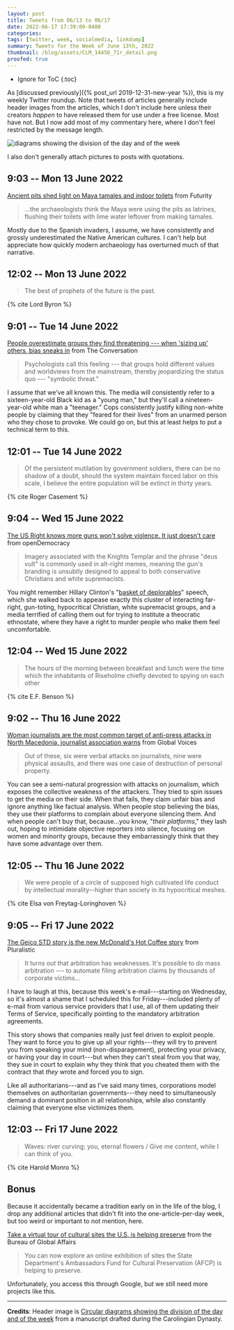 ```yaml
---
layout: post
title: Tweets from 06/13 to 06/17
date: 2022-06-17 17:39:09-0400
categories:
tags: [twitter, week, socialmedia, linkdump]
summary: Tweets for the Week of June 13th, 2022
thumbnail: /blog/assets/CLM_14456_71r_detail.png
proofed: true
---
```


* Ignore for ToC
{:toc}

As [discussed previously]({% post_url 2019-12-31-new-year %}), this is my weekly Twitter roundup.  Note that tweets of articles generally include header images from the articles, which I don't include here unless their creators *happen* to have released them for use under a free license.  Most have not.  But I now add most of my commentary here, where I don't feel restricted by the message length.

![diagrams showing the division of the day and of the week](/blog/assets/CLM_14456_71r_detail.png "diagrams showing the division of the day and of the week")

I also don't generally attach pictures to posts with quotations.

## 9:03 -- Mon 13 June 2022

[<i class="fab fa-twitter-square"></i>](https://jcolag.github.io/twitter/1536333313736028160) [Ancient pits shed light on Maya tamales and indoor toilets](https://www.futurity.org/maya-archaeology-toilets-tamales-2750152/) from Futurity

 > ...the archaeologists think the Maya were using the pits as latrines, flushing their toilets with lime water leftover from making tamales.

Mostly due to the Spanish invaders, I assume, we have consistently and grossly underestimated the Native American cultures.  I can't help but appreciate how quickly modern archaeology has overturned much of that narrative.

## 12:02 -- Mon 13 June 2022

[<i class="fab fa-twitter-square"></i>](https://jcolag.github.io/twitter/1536378360493920256)

 > The best of prophets of the future is the past.

{% cite Lord Byron %}

## 9:01 -- Tue 14 June 2022

[<i class="fab fa-twitter-square"></i>](https://jcolag.github.io/twitter/1536695198633238528) [People overestimate groups they find threatening --- when 'sizing up' others, bias sneaks in](https://theconversation.com/people-overestimate-groups-they-find-threatening-when-sizing-up-others-bias-sneaks-in-184357) from The Conversation

 > Psychologists call this feeling --- that groups hold different values and worldviews from the mainstream, thereby jeopardizing the status quo --- "symbolic threat."

I assume that we've all known this.  The media will consistently refer to a sixteen-year-old Black kid as a "young man," but they'll call a nineteen-year-old white man a "teenager."  Cops consistently justify killing non-white people by claiming that they "feared for their lives" from an unarmed person who they chose to provoke.  We could go on, but this at least helps to put a technical term to this.

## 12:01 -- Tue 14 June 2022

[<i class="fab fa-twitter-square"></i>](https://jcolag.github.io/twitter/1536740496516820993)

 > Of the persistent mutilation by government soldiers, there can be no shadow of a doubt, should the system maintain forced labor on this scale, I believe the entire population will be extinct in thirty years.

{% cite Roger Casement %}

## 9:04 -- Wed 15 June 2022

[<i class="fab fa-twitter-square"></i>](https://jcolag.github.io/twitter/1537058341049991173) [The US Right knows more guns won't solve violence. It just doesn't care](https://www.opendemocracy.net/en/5050/gun-violence-white-christian-uvalde/) from openDemocracy

 > Imagery associated with the Knights Templar and the phrase "deus vult" is commonly used in alt-right memes, meaning the gun's branding is unsubtly designed to appeal to both conservative Christians and white supremacists.

You might remember Hillary Clinton's "[basket of deplorables](https://en.wikipedia.org/wiki/Basket_of_deplorables)" speech, which she walked back to appease exactly this cluster of interacting far-right, gun-toting, hypocritical Christian, white supremacist groups, and a media terrified of calling them out for trying to institute a theocratic ethnostate, where they have a right to murder people who make them feel uncomfortable.

## 12:04 -- Wed 15 June 2022

[<i class="fab fa-twitter-square"></i>](https://jcolag.github.io/twitter/1537103639658889219)

 > The hours of the morning between breakfast and lunch were the time which the inhabitants of Riseholme chiefly devoted to spying on each other

{% cite E.F. Benson %}

## 9:02 -- Thu 16 June 2022

[<i class="fab fa-twitter-square"></i>](https://jcolag.github.io/twitter/1537420225624174592) [Woman journalists are the most common target of anti-press attacks in North Macedonia, journalist association warns](https://globalvoices.org/2022/06/10/woman-journalists-are-the-most-common-target-of-anti-press-attacks-in-north-macedonia-journalist-association-warns/) from Global Voices

 > Out of these, six were verbal attacks on journalists, nine were physical assaults, and there was one case of destruction of personal property.

You can see a semi-natural progression with attacks on journalism, which exposes the collective weakness of the attackers.  They tried to spin issues to get the media on their side.  When that fails, they claim unfair bias and ignore anything like factual analysis.  When people stop believing the bias, they use their platforms to complain about everyone silencing them.  And when people can't buy that, because...you know, "*their platforms*," they lash out, hoping to intimidate objective reporters into silence, focusing on women and minority groups, because they embarrassingly think that they have some advantage over them.

## 12:05 -- Thu 16 June 2022

[<i class="fab fa-twitter-square"></i>](https://jcolag.github.io/twitter/1537466279191273474)

 > We were people of a circle of supposed high cultivated life conduct by intellectual morality--higher than society in its hypocritical meshes.

{% cite Elsa von Freytag-Loringhoven %}

## 9:05 -- Fri 17 June 2022

[<i class="fab fa-twitter-square"></i>](https://jcolag.github.io/twitter/1537783369697738752) [The Geico STD story is the new McDonald's Hot Coffee story](https://pluralistic.net/2022/06/12/hot-coffee/#mcgeico) from Pluralistic

 > It turns out that arbitration has weaknesses. It's possible to do mass arbitration --- to automate filing arbitration claims by thousands of corporate victims...

I have to laugh at this, because this week's e-mail---starting on Wednesday, so it's almost a shame that I scheduled this for Friday---included plenty of e-mail from various service providers that I use, all of them updating their Terms of Service, specifically pointing to the mandatory arbitration agreements.

This story shows that companies really just feel driven to exploit people.  They want to force you to give up all your rights---they will try to prevent you from speaking your mind (non-disparagement), protecting your privacy, or having your day in court---but when they can't steal from you that way, they sue in court to explain why they think that you cheated them with the contract that *they* wrote and forced you to sign.

Like all authoritarians---and as I've said many times, corporations model themselves on authoritarian governments---they need to simultaneously demand a dominant position in all relationships, while also constantly claiming that everyone else victimizes them.

## 12:03 -- Fri 17 June 2022

[<i class="fab fa-twitter-square"></i>](https://jcolag.github.io/twitter/1537828163786399749)

 > Waves: river curving; you, eternal flowers / Give me content, while I can think of you.

{% cite Harold Monro %}

## Bonus

Because it accidentally became a tradition early on in the life of the blog, I drop any additional articles that didn't fit into the one-article-per-day week, but too weird or important to not mention, here.

<i class="fas fa-square"></i> [Take a virtual tour of cultural sites the U.S. is helping preserve](https://share.america.gov/take-virtual-tour-cultural-sites-us-helping-preserve/) from the Bureau of Global Affairs

 > You can now explore an online exhibition of sites the State Department's Ambassadors Fund for Cultural Preservation (AFCP) is helping to preserve.

Unfortunately, you access this through Google, but we still need more projects like this.

* * *

**Credits**:  Header image is [Circular diagrams showing the division of the day and of the week](https://commons.wikimedia.org/wiki/File:CLM_14456_71r_detail.jpg) from a manuscript drafted during the Carolingian Dynasty.
